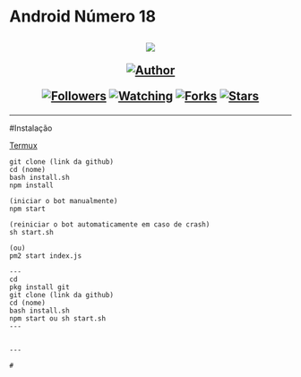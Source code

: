 # <a> Android Número 18 <a/>
<h2 align="center">
    <p>
        <img src= "https://i.imgur.com/NvuVexq.png">
    </p>
    <p>
        <a href="https://github.com/IsYoshida"><img title="Author"    src="https://img.shields.io/badge/Author-Haru-purple.svg?style=for-the-badge&logo=github"></a>
    </p>
    <p>
        <a href="https://github.com/IsYoshida/followers"><img title="Followers" src="https://img.shields.io/github/followers/IsYoshida?color=blue&style=flat-square"></a>
        <a href="https://github.com/IsYoshida/termux-wabot/watchers"><img title="Watching" src="https://img.shields.io/github/watchers/IsYoshida/termux-wabot?label=Watchers&color=blue&style=flat-square"></a>
        <a href="https://github.com/IsYoshida/termux-wabot/network/members"><img title="Forks" src="https://img.shields.io/github/forks/IsYoshida/termux-wabot?color=blue&style=flat-square"></a>
        <a href="https://github.com/IsYoshida/termux-wabot/stargazers/"><img title="Stars" src="https://img.shields.io/github/stars/IsYoshida/termux-wabot?color=blue&style=flat-square"></a>
    </p>
</h1>

---


#Instalação

[Termux](https://play.google.com/store/apps/details?id=com.termux&hl=pt_BR&gl=US)

```
git clone (link da github)
cd (nome)
bash install.sh
npm install

(iniciar o bot manualmente)
npm start

(reiniciar o bot automaticamente em caso de crash)
sh start.sh

(ou)
pm2 start index.js

---
cd
pkg install git
git clone (link da github)
cd (nome)
bash install.sh
npm start ou sh start.sh
---


---

#
